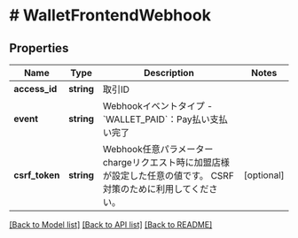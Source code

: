 # # WalletFrontendWebhook

## Properties

Name | Type | Description | Notes
------------ | ------------- | ------------- | -------------
**access_id** | **string** | 取引ID |
**event** | **string** | Webhookイベントタイプ   - &#x60;WALLET_PAID&#x60;：Pay払い支払い完了 |
**csrf_token** | **string** | Webhook任意パラメーター   chargeリクエスト時に加盟店様が設定した任意の値です。   CSRF対策のために利用してください。 | [optional]

[[Back to Model list]](../../README.md#models) [[Back to API list]](../../README.md#endpoints) [[Back to README]](../../README.md)
